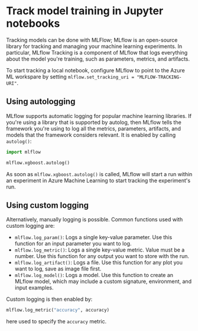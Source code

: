 # Track model training in Jupyter notebooks

Tracking models can be done with MLFlow; MLflow is an open-source library for tracking and managing your machine
learning experiments. In particular, MLflow Tracking is a component of MLflow that logs everything about the model
you're training, such as parameters, metrics, and artifacts.

To start tracking a local notebook, configure MLflow to point to the Azure ML workspare by setting
`mlflow.set_tracking_uri = "MLFLOW-TRACKING-URI"`.

## Using autologging

MLflow supports automatic logging for popular machine learning libraries. If you're using a library that is supported by
autolog, then MLflow tells the framework you're using to log all the metrics, parameters, artifacts, and models that the
framework considers relevant.
It is enabled by calling `autolog()`:

```python
import mlflow

mlflow.xgboost.autolog()
```

As soon as `mlflow.xgboost.autolog()` is called, MLflow will start a run within an experiment in Azure Machine Learning
to start tracking the experiment's run.

## Using custom logging

Alternatively, manually logging is possible. Common functions used with custom logging are:

- `mlflow.log_param()`: Logs a single key-value parameter. Use this function for an input parameter you want to log.
- `mlflow.log_metric()`: Logs a single key-value metric. Value must be a number. Use this function for any output you
  want
  to store with the run.
- `mlflow.log_artifact()`: Logs a file. Use this function for any plot you want to log, save as image file first.
- `mlflow.log_model()`: Logs a model. Use this function to create an MLflow model, which may include a custom signature,
  environment, and input examples.

Custom logging is then enabled by:

```python
mlflow.log_metric("accuracy", accuracy)
```

here used to specify the `accuracy` metric.
